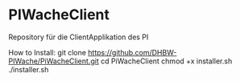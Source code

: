 # PIWacheClient
Repository für die ClientApplikation des PI

How to Install: 
git clone https://github.com/DHBW-PIWache/PiWacheClient.git
cd PiWacheClient
chmod +x installer.sh
./installer.sh
